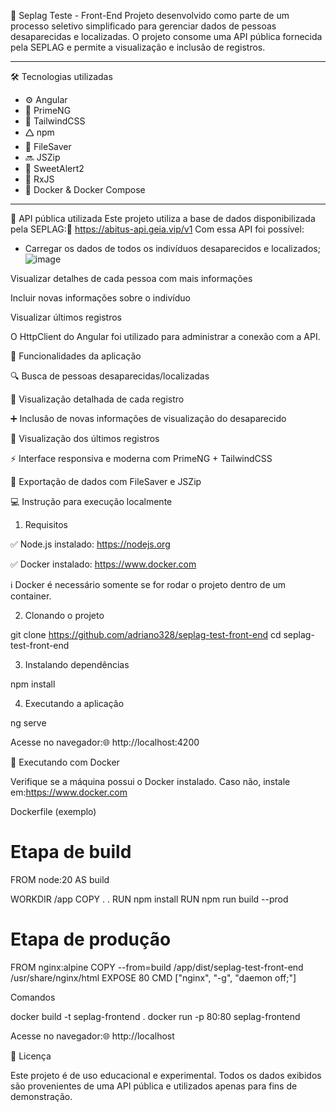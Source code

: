 📘 Seplag Teste - Front-End
Projeto desenvolvido como parte de um processo seletivo simplificado para gerenciar dados de pessoas desaparecidas e localizadas. O projeto consome uma API pública fornecida pela SEPLAG e permite a visualização e inclusão de registros.
___

🛠 Tecnologias utilizadas
- ⚙️ Angular
- 🎨 PrimeNG
- 💨 TailwindCSS
- 🛆 npm
- 📁 FileSaver
- 🔜 JSZip
- 🎯 SweetAlert2
- 🔄 RxJS
- 🐳 Docker & Docker Compose
___

🔗 API pública utilizada
Este projeto utiliza a base de dados disponibilizada pela SEPLAG:🔗 https://abitus-api.geia.vip/v1
Com essa API foi possível:
- Carregar os dados de todos os indivíduos desaparecidos e localizados;
![image](https://github.com/user-attachments/assets/56f15b93-4dc1-410c-b1fd-0d72f7b58ac3)


Visualizar detalhes de cada pessoa com mais informações

Incluir novas informações sobre o indivíduo

Visualizar últimos registros

O HttpClient do Angular foi utilizado para administrar a conexão com a API.

🥪 Funcionalidades da aplicação

🔍 Busca de pessoas desaparecidas/localizadas

👤 Visualização detalhada de cada registro

➕ Inclusão de novas informações de visualização do desaparecido

🧽 Visualização dos últimos registros

⚡ Interface responsiva e moderna com PrimeNG + TailwindCSS

📀 Exportação de dados com FileSaver e JSZip

💻 Instrução para execução localmente

1. Requisitos

✅ Node.js instalado: https://nodejs.org

✅ Docker instalado: https://www.docker.com

ℹ️ Docker é necessário somente se for rodar o projeto dentro de um container.

2. Clonando o projeto

git clone https://github.com/adriano328/seplag-test-front-end
cd seplag-test-front-end

3. Instalando dependências

npm install

4. Executando a aplicação

ng serve

Acesse no navegador:🌐 http://localhost:4200

🐳 Executando com Docker

Verifique se a máquina possui o Docker instalado. Caso não, instale em:https://www.docker.com

Dockerfile (exemplo)

# Etapa de build
FROM node:20 AS build

WORKDIR /app
COPY . .
RUN npm install
RUN npm run build --prod

# Etapa de produção
FROM nginx:alpine
COPY --from=build /app/dist/seplag-test-front-end /usr/share/nginx/html
EXPOSE 80
CMD ["nginx", "-g", "daemon off;"]

Comandos

docker build -t seplag-frontend .
docker run -p 80:80 seplag-frontend

Acesse no navegador:🌐 http://localhost

📄 Licença

Este projeto é de uso educacional e experimental. Todos os dados exibidos são provenientes de uma API pública e utilizados apenas para fins de demonstração.

